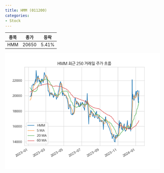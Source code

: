 ```yaml
---
title: HMM (011200)
categories:
- Stock
---
```


|종목|종가|등락|
|----|----|----|
|HMM|20650|5.41%|

<!-- more -->

![011200](/assets/images/stock/011200.png)